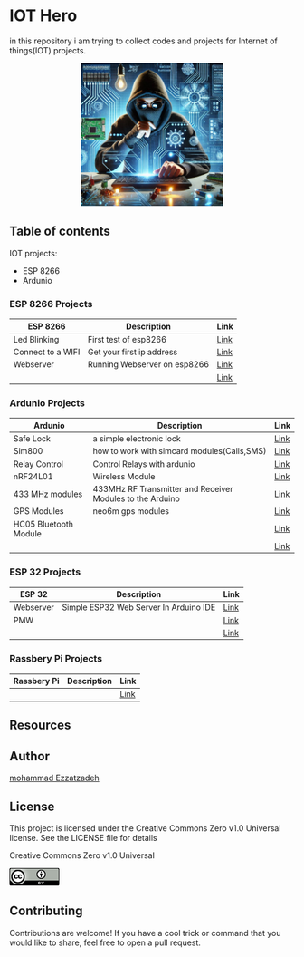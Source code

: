 # IOT Hero
in this repository i am trying to collect codes and projects for Internet of things(IOT) projects.

<p align="center">
  <img src="/Pictures/IOT_Hero.jfif" width=50% height=50%>
</p>



## Table of contents
IOT projects:
<ul>
<li>ESP 8266</li> 
<li>Ardunio</li> 
</ul>



### ESP 8266 Projects

|ESP 8266|Description|Link|
|---|---|---|
|Led Blinking|First test of esp8266 |<a href="/codes/esp8266/test1/">Link</a>|
|Connect to a WIFI|Get your first ip address|<a href="/codes/esp8266/Wifi_1/">Link</a>|
|Webserver| Running Webserver on esp8266|<a href="/codes/esp8266/Webserver">Link</a>|
|    |   |<a href="/codes/esp8266/">Link</a>|



### Ardunio Projects

|Ardunio|Description|Link|
|---|---|---|
|Safe Lock|a simple electronic lock|<a href="/codes/ardunio/Lock_door/">Link</a>|
|Sim800 |how to work with simcard modules(Calls,SMS)|<a href="/codes/ardunio/sim800/">Link</a>|
|Relay Control|Control Relays with ardunio|<a href="/codes/ardunio/RelayControl/">Link</a>|
|nRF24L01|Wireless Module  |<a href="/codes/ardunio/wireless/">Link</a> |
|433 MHz modules|433MHz RF Transmitter and Receiver Modules to the Arduino|<a href="/codes/ardunio/433RF/">Link</a> |
|GPS Modules|neo6m gps modules |<a href="/codes/ardunio/GPS/">Link</a> |
|HC05 Bluetooth Module    |   |<a href="/codes/ardunio/bluetooth/">Link</a> |
|    |   |<a href="/codes/ardunio/">Link</a> |



### ESP 32 Projects

|ESP 32|Description|Link|
|---|---|---|
|Webserver  |Simple ESP32 Web Server In Arduino IDE    |<a href="/codes/esp32/webserver/">Link</a>|
|PMW  |    |<a href="/codes/esp32/webserver/">Link</a>|
|  |    |<a href="/codes/esp32/webserver/">Link</a>|




### Rassbery Pi Projects

|Rassbery Pi|Description|Link|
|---|---|---|
|   |     |<a href="/codes/ardunio/Lock_door/">Link</a>|





## Resources




## Author
[mohammad Ezzatzadeh](https://github.com/pakoti)

## License
This project is licensed under the Creative Commons Zero v1.0 Universal license. See the LICENSE file for details

Creative Commons Zero v1.0 Universal

<img src="/88x31.png" alt="Creative Commons Zero v1.0 Universal">


## Contributing

Contributions are welcome! If you have a cool trick or command that you would like to share, feel free to open a pull request.